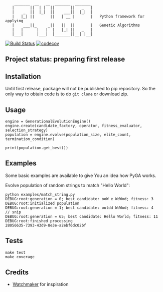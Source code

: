 ```
    _______  __   __  _______  _______
   |       ||  | |  ||       ||   _   |
   |    _  ||  |_|  ||    ___||  |_|  |
   |   |_| ||       ||   | __ |       |   Python framework for applying
   |    ___||_     _||   ||  ||       |   Genetic Algorithms
   |   |      |   |  |   |_| ||   _   |
   |___|      |___|  |_______||__| |__|
```

[![Build Status](https://travis-ci.org/Eyjafjallajokull/pyga.svg?branch=master)](https://travis-ci.org/Eyjafjallajokull/pyga)
[![codecov](https://codecov.io/gh/Eyjafjallajokull/pyga/branch/master/graph/badge.svg)](https://codecov.io/gh/Eyjafjallajokull/pyga)

## Project status: preparing first release

## Installation

Until first release, package will not be published to pip repository.
So the only way to obtain code is to do `git clone` or download zip.

## Usage

```
engine = GenerationalEvolutionEngine()
engine.create(candidate_factory, operator, fitness_evaluator, selection_strategy)
population = engine.evolve(population_size, elite_count, termination_condition)

print(population.get_best())
```

## Examples

Some basic examples are available to give You an idea how PyGA works.

Evolve population of random strings to match "Hello World":

```console
python examples/match_string.py
DEBUG:root:generation = 0; best candidate: ooW e WdWod; fitness: 3
DEBUG:root:initialized population
DEBUG:root:generation = 1; best candidate: ooldd WdWod; fitness: 4
// snip
DEBUG:root:generation = 65; best candidate: Hello World; fitness: 11
DEBUG:root:finished processing
28056635-7393-43d9-8e3e-a2ebf6dc02bf
```

## Tests

```console
make test
make coverage
```

## Credits

- [Watchmaker](https://github.com/dwdyer/watchmaker) for inspiration